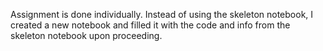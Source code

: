 
Assignment is done individually. Instead of using the skeleton notebook, I created a new notebook and filled it with the code and info from the skeleton notebook upon proceeding. 


```python

```
